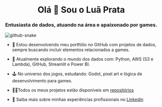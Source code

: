 <h1 align="center">Olá 👋 Sou o Luã Prata</h1>
<h3 align="center">Entusiasta de dados, atuando na área e apaixonado por games.</h3>

<picture>
  <source media="(prefers-color-scheme: dark)" srcset="https://raw.githubusercontent.com/tobiasmeyhoefer/tobiasmeyhoefer/output/github-snake-dark.svg" />
  <source media="(prefers-color-scheme: light)" srcset="https://raw.githubusercontent.com/tobiasmeyhoefer/tobiasmeyhoefer/output/github-snake.svg" />
  <img alt="github-snake" src="https://raw.githubusercontent.com/tobiasmeyhoefer/tobiasmeyhoefer/output/github-snake.svg" />
</picture>

- 🔭 Estou desenvolvendo meu portfólio no GitHub com projetos de dados, sempre buscando incluir elementos relacionados a games.

- 🎲 Atualmente explorando o mundo dos dados com: Python, AWS (S3 e Lambda), GitHub, Streamlit e Power BI.

- 🕹️ No universo dos jogos, estudando: Godot, pixel art e lógica de desenvolvimento para games.

- 👨‍💻Todos os meus projetos estão disponíveis em [repositórios]([https://github.com/luaprata](https://github.com/luaprata?tab=repositories))

- 📄 Saiba mais sobre minhas experiências profissionais no [Linkedin](https://www.linkedin.com/in/luaprata/)

